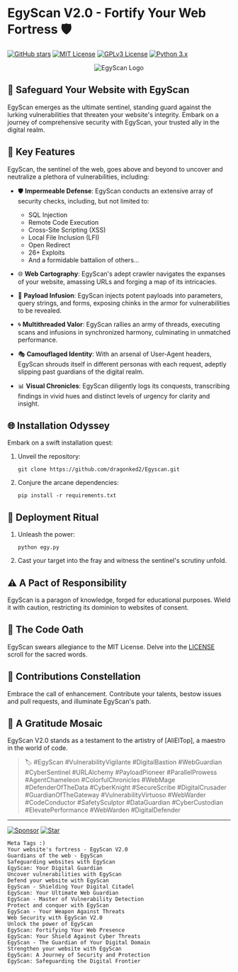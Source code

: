 # EgyScan V2.0 - Fortify Your Web Fortress 🛡️
[![GitHub stars](https://img.shields.io/github/stars/dragonked2/Egyscan)](https://github.com/dragonked2/Egyscan/stargazers)
[![MIT License](https://img.shields.io/badge/license-MIT-blue.svg)](LICENSE)
[![GPLv3 License](https://img.shields.io/badge/license-GPLv3-blue.svg)](LICENSE)
[![Python 3.x](https://img.shields.io/badge/python-3.x-blue.svg)](https://www.python.org/downloads/)

<p align="center">
  <img src="https://github.com/dragonked2/Egyscan/assets/66541902/c769777f-7e6a-4d1f-8907-bb4e75c8d01e" alt="EgyScan Logo">
</p>

## 🚀 Safeguard Your Website with EgyScan

EgyScan emerges as the ultimate sentinel, standing guard against the lurking vulnerabilities that threaten your website's integrity. Embark on a journey of comprehensive security with EgyScan, your trusted ally in the digital realm.

## 🔑 Key Features

EgyScan, the sentinel of the web, goes above and beyond to uncover and neutralize a plethora of vulnerabilities, including:

- 🛡️ **Impermeable Defense**: EgyScan conducts an extensive array of security checks, including, but not limited to:

  - SQL Injection
  - Remote Code Execution
  - Cross-Site Scripting (XSS)
  - Local File Inclusion (LFI)
  - Open Redirect
  - 26+ Exploits
  - And a formidable battalion of others…

- 🌐 **Web Cartography**: EgyScan's adept crawler navigates the expanses of your website, amassing URLs and forging a map of its intricacies.

- 💉 **Payload Infusion**: EgyScan injects potent payloads into parameters, query strings, and forms, exposing chinks in the armor for vulnerabilities to be revealed.

- 🌀 **Multithreaded Valor**: EgyScan rallies an army of threads, executing scans and infusions in synchronized harmony, culminating in unmatched performance.

- 🎭 **Camouflaged Identity**: With an arsenal of User-Agent headers, EgyScan shrouds itself in different personas with each request, adeptly slipping past guardians of the digital realm.

- 📊 **Visual Chronicles**: EgyScan diligently logs its conquests, transcribing findings in vivid hues and distinct levels of urgency for clarity and insight.

## 🌐 Installation Odyssey

Embark on a swift installation quest:

1. Unveil the repository:

   ```shell
   git clone https://github.com/dragonked2/Egyscan.git
   ```

2. Conjure the arcane dependencies:

   ```shell
   pip install -r requirements.txt
   ```

## 🏹 Deployment Ritual

1. Unleash the power:

   ```shell
   python egy.py
   ```

2. Cast your target into the fray and witness the sentinel's scrutiny unfold.

## ⚠️ A Pact of Responsibility

EgyScan is a paragon of knowledge, forged for educational purposes. Wield it with caution, restricting its dominion to websites of consent.

## 📜 The Code Oath

EgyScan swears allegiance to the MIT License. Delve into the [LICENSE](LICENSE) scroll for the sacred words.

## 🌟 Contributions Constellation

Embrace the call of enhancement. Contribute your talents, bestow issues and pull requests, and illuminate EgyScan's path.

## 🙏 A Gratitude Mosaic

EgyScan V2.0 stands as a testament to the artistry of [AliElTop], a maestro in the world of code.

> 🏷️ #EgyScan #VulnerabilityVigilante #DigitalBastion #WebGuardian #CyberSentinel #URLAlchemy
> #PayloadPioneer #ParallelProwess #AgentChameleon #ColorfulChronicles #WebMage #DefenderOfTheData
> #CyberKnight #SecureScribe #DigitalCrusader #GuardianOfTheGateway #VulnerabilityVirtuoso #WebWarder
> #CodeConductor #SafetySculptor #DataGuardian #CyberCustodian #ElevatePerformance #WebWarden
> #DigitalDefender

---

[![Sponsor](https://img.shields.io/badge/sponsor-Egyscan-orange.svg)](https://github.com/sponsors/dragonked2)
[![Star](https://img.shields.io/badge/star-Egyscan-yellow.svg)](https://github.com/dragonked2/Egyscan)

   ```shell
   Meta Tags :)
Your website's fortress - EgyScan V2.0
Guardians of the web - EgyScan
Safeguarding websites with EgyScan
EgyScan: Your Digital Guardian
Uncover vulnerabilities with EgyScan
Defend your website with EgyScan
EgyScan - Shielding Your Digital Citadel
EgyScan: Your Ultimate Web Guardian
EgyScan - Master of Vulnerability Detection
Protect and conquer with EgyScan
EgyScan - Your Weapon Against Threats
Web Security with EgyScan V2.0
Unlock the power of EgyScan
EgyScan: Fortifying Your Web Presence
EgyScan: Your Shield Against Cyber Threats
EgyScan - The Guardian of Your Digital Domain
Strengthen your website with EgyScan
EgyScan: A Journey of Security and Protection
EgyScan: Safeguarding the Digital Frontier
   ```
